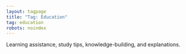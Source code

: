 ```yaml
---
layout: tagpage
title: "Tag: Education"
tag: education
robots: noindex
---
```


Learning assistance, study tips, knowledge-building, and explanations.
